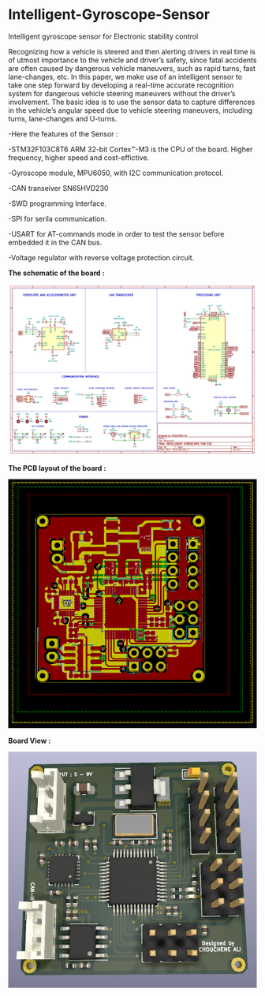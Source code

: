 # Intelligent-Gyroscope-Sensor

Intelligent gyroscope sensor for Electronic stability control

Recognizing how a vehicle is steered and then alerting drivers in real time is of utmost importance to the vehicle and driver’s safety, since fatal accidents are often caused by dangerous vehicle maneuvers, such as rapid turns, fast lane-changes, etc.
In this paper, we make use of an intelligent sensor to take one step forward by developing a real-time accurate recognition system for dangerous vehicle steering maneuvers without the driver’s involvement. 
The basic idea is to use the sensor data to capture differences in the vehicle’s angular speed due to vehicle steering maneuvers, including turns, lane-changes and U-turns. 
 
 
 -Here the features of the Sensor :

-STM32F103C8T6 ARM 32-bit Cortex™-M3 is the CPU of the board. Higher frequency, higher speed and cost-effictive.

-Gyroscope module, MPU6050, with I2C communication protocol. 

-CAN transeiver SN65HVD230

-SWD programming Interface.

-SPI for serila communication.

-USART for AT-commands mode in order to test the sensor before embedded it in the CAN bus.

-Voltage regulator with reverse voltage protection circuit.


**The schematic of the board :**

![alt text](https://github.com/ALICHOUCHENE/Intelligent-Gyroscope-Sensor/blob/main/Schematics/Schematics.PNG)



**The PCB layout of the board :**


![alt text](https://github.com/ALICHOUCHENE/Intelligent-Gyroscope-Sensor/blob/main/PCB/PCB.PNG)


**Board View :**


![alt text](https://github.com/ALICHOUCHENE/Intelligent-Gyroscope-Sensor/blob/main/PCB/3D.PNG)




